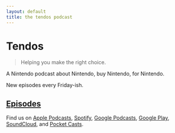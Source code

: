 ```yaml
---
layout: default
title: the tendos podcast
---
```


# Tendos

>Helping you make the right choice.

A Nintendo podcast about Nintendo, buy Nintendo, for Nintendo.

New episodes every Friday-ish. 

## [Episodes](/tendos/episodes)

Find us on [Apple Podcasts](https://podcasts.apple.com/us/podcast/tendos/id1474711730), [Spotify](https://open.spotify.com/show/0f83jgg7CCT1OokROI1QRJ), [Google Podcasts](https://podcasts.google.com/?feed=aHR0cHM6Ly9ha2M4MDEyLmdpdGh1Yi5pby90ZW5kb3MvZXBpc29kZXMvYXRvbS54bWw%3D&hl=en), [Google Play](https://playmusic.app.goo.gl/?ibi=com.google.PlayMusic&isi=691797987&ius=googleplaymusic&apn=com.google.android.music&link=https://play.google.com/music/m/I74vmx2ylb7yy57gs7y52veey3y?t%3DTendos%26pcampaignid%3DMKT-na-all-co-pr-mu-pod-16), [SoundCloud](https://soundcloud.com/tendos-podcast), and [Pocket Casts](https://pca.st/do62).
